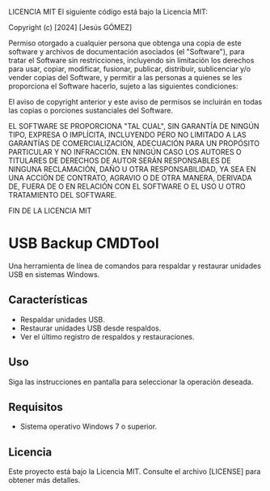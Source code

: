 LICENCIA MIT
El siguiente código está bajo la Licencia MIT:

Copyright (c) [2024] [Jesús GÓMEZ]

Permiso otorgado a cualquier persona que obtenga una copia de este software y archivos de documentación asociados
(el "Software"), para tratar el Software sin restricciones, incluyendo sin limitación los derechos
para usar, copiar, modificar, fusionar, publicar, distribuir, sublicenciar y/o vender
copias del Software, y permitir a las personas a quienes se les proporciona el Software hacerlo,
sujeto a las siguientes condiciones:

El aviso de copyright anterior y este aviso de permisos se incluirán en todas las copias o porciones sustanciales del Software.

EL SOFTWARE SE PROPORCIONA "TAL CUAL", SIN GARANTÍA DE NINGÚN TIPO, EXPRESA O IMPLÍCITA,
INCLUYENDO PERO NO LIMITADO A LAS GARANTÍAS DE COMERCIALIZACIÓN,
ADECUACIÓN PARA UN PROPÓSITO PARTICULAR Y NO INFRACCIÓN.
EN NINGÚN CASO LOS AUTORES O TITULARES DE DERECHOS DE AUTOR SERÁN RESPONSABLES DE NINGUNA RECLAMACIÓN,
DAÑO U OTRA RESPONSABILIDAD, YA SEA EN UNA ACCIÓN DE CONTRATO, AGRAVIO O DE OTRA MANERA,
DERIVADA DE, FUERA DE O EN RELACIÓN CON EL SOFTWARE O EL USO U OTRO TRATAMIENTO DEL SOFTWARE.

FIN DE LA LICENCIA MIT
# USB Backup CMDTool

Una herramienta de línea de comandos para respaldar y restaurar unidades USB en sistemas Windows.

## Características

- Respaldar unidades USB.
- Restaurar unidades USB desde respaldos.
- Ver el último registro de respaldos y restauraciones.

## Uso

Siga las instrucciones en pantalla para seleccionar la operación deseada.

## Requisitos

- Sistema operativo Windows 7 o superior.

## Licencia

Este proyecto está bajo la Licencia MIT. Consulte el archivo [LICENSE] para obtener más detalles.
